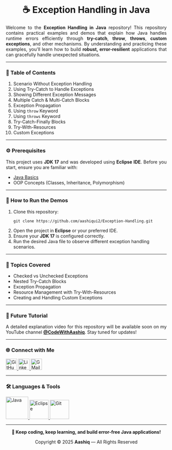 <h1 align="center">☕ Exception Handling in Java</h1>

<p align="justify">
Welcome to the <b>Exception Handling in Java</b> repository! This repository contains practical examples and demos that explain how Java handles runtime errors efficiently through <b>try-catch</b>, <b>throw</b>, <b>throws</b>, <b>custom exceptions</b>, and other mechanisms.  
By understanding and practicing these examples, you'll learn how to build <b>robust, error-resilient</b> applications that can gracefully handle unexpected situations.
</p>

<hr>

<h3 align="left">📘 Table of Contents</h3>
<ol align="left">
    <li>Scenario Without Exception Handling</li>
    <li>Using Try-Catch to Handle Exceptions</li>
    <li>Showing Different Exception Messages</li>
    <li>Multiple Catch & Multi-Catch Blocks</li>
    <li>Exception Propagation</li>
    <li>Using <code>throw</code> Keyword</li>
    <li>Using <code>throws</code> Keyword</li>
    <li>Try-Catch-Finally Blocks</li>
    <li>Try-With-Resources</li>
    <li>Custom Exceptions</li>
</ol>

<hr>

<h3 align="left">⚙️ Prerequisites</h3>
<p align="justify">
This project uses <b>JDK 17</b> and was developed using <b>Eclipse IDE</b>.  
Before you start, ensure you are familiar with:
</p>
<ul>
    <li><a href="https://docs.oracle.com/javase/tutorial/java/nutsandbolts/index.html" target="_blank">Java Basics</a></li>
    <li>OOP Concepts (Classes, Inheritance, Polymorphism)</li>
</ul>

<hr>

<h3 align="left">🚀 How to Run the Demos</h3>
<ol>
    <li>Clone this repository:
        <pre><code>git clone https://github.com/aashiqui2/Exception-Handling.git</code></pre>
    </li>
    <li>Open the project in <b>Eclipse</b> or your preferred IDE.</li>
    <li>Ensure your <b>JDK 17</b> is configured correctly.</li>
    <li>Run the desired Java file to observe different exception handling scenarios.</li>
</ol>

<hr>

<h3 align="left">🎯 Topics Covered</h3>
<ul>
    <li>Checked vs Unchecked Exceptions</li>
    <li>Nested Try-Catch Blocks</li>
    <li>Exception Propagation</li>
    <li>Resource Management with Try-With-Resources</li>
    <li>Creating and Handling Custom Exceptions</li>
</ul>

<hr>

<h3 align="left">🎥 Future Tutorial</h3>
<p align="justify">
A detailed explanation video for this repository will be available soon on my YouTube channel  
<a href="https://www.youtube.com/@aashiqui" target="_blank"><b>@CodeWithAashiq</b></a>.
Stay tuned for updates!
</p>

<hr>

<h3 align="left">🌐 Connect with Me</h3>
<div align="left">
    <a href="https://github.com/aashiqui2" target="_blank">
        <img src="https://img.shields.io/static/v1?message=GitHub&logo=github&label=&color=181717&logoColor=white&labelColor=&style=for-the-badge" height="35" alt="GitHub" />
    </a>
    <a href="https://www.linkedin.com/in/aashiqui" target="_blank">
        <img src="https://img.shields.io/static/v1?message=LinkedIn&logo=linkedin&label=&color=0A66C2&logoColor=white&labelColor=&style=for-the-badge" height="35" alt="LinkedIn" />
    </a>
    <a href="mailto:ashikmail2747@gmail.com">
        <img src="https://img.shields.io/static/v1?message=Gmail&logo=gmail&label=&color=EA4335&logoColor=white&labelColor=&style=for-the-badge" height="35" alt="GMail" />
    </a>
</div>

<hr>

<h3 align="left">🛠️ Languages & Tools</h3>
<div align="left">
    <a href="https://www.java.com" target="_blank">
        <img src="https://cdn.jsdelivr.net/gh/devicons/devicon@latest/icons/java/java-original-wordmark.svg" height="70" alt="Java" />
    </a>
    <a href="https://www.eclipse.org" target="_blank">
        <img src="https://cdn.jsdelivr.net/gh/devicons/devicon@latest/icons/eclipse/eclipse-original.svg" height="60" alt="Eclipse" />
    </a>
    <a href="https://git-scm.com" target="_blank">
        <img src="https://cdn.jsdelivr.net/gh/devicons/devicon@latest/icons/git/git-original.svg" height="60" alt="Git" />
    </a>
</div>

<hr>

<p align="center"><b>🚀 Keep coding, keep learning, and build error-free Java applications!</b></p>

<div align="center">
Copyright © 2025 <b>Aashiq</b> — All Rights Reserved
</div>
